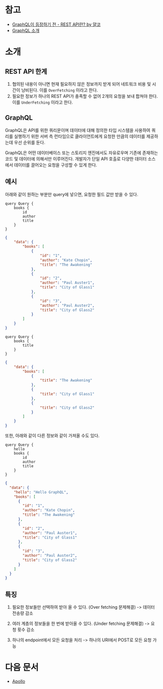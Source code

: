 # 참고

-   [GraphQL이 등장하기 전 - REST API란? by 얄코](https://www.yalco.kr/@graphql-apollo/1-2/)
-   [GraphQL 소개](https://graphql-kr.github.io/learn/)

# 소개

## REST API 한계

1. 협의된 내용이 아니면 현재 필요하지 않은 정보까지 받게 되어 네트워크 비용 및 시간이 낭비된다. 이를 `OverFetching` 이라고 한다.
2. 필요한 정보가 하나의 REST API가 충족할 수 없어 2개의 요청을 보내 합쳐야 한다. 이를 `UnderFetching` 이라고 한다.

## GraphQL

GraphQL은 API를 위한 쿼리문이며 데이터에 대해 정의한 타입 시스템을 사용하여 쿼리를 실행하기 위한 서버 측 런타임으로
클라이언트에게 요청한 만큼의 데이터를 제공하는데 우선 순위를 둔다.

GraphQL은 어떤 데이터베이스 또는 스토리지 엔진에서도 자유로우며 기존에 존재하는 코드 및 데이터에 의해서만 이루어진다.
개발자가 단일 API 호출로 다양한 데이터 소스에서 데이터를 끌어오는 요청을 구성할 수 있게 한다.

## 예시

아래와 같이 원하는 부분만 query에 넣으면, 요청한 필드 값만 받을 수 있다.

```gql
query Query {
    books {
        id
        author
        title
    }
}
```

```json
{
    "data": {
        "books": [
            {
                "id": "1",
                "author": "Kate Chopin",
                "title": "The Awakening"
            },
            {
                "id": "2",
                "author": "Paul Auster1",
                "title": "City of Glass1"
            },
            {
                "id": "3",
                "author": "Paul Auster2",
                "title": "City of Glass2"
            }
        ]
    }
}
```

```gql
query Query {
    books {
        title
    }
}
```

```json
{
    "data": {
        "books": [
            {
                "title": "The Awakening"
            },
            {
                "title": "City of Glass1"
            },
            {
                "title": "City of Glass2"
            }
        ]
    }
}
```

또한, 아래와 같이 다른 정보와 같이 가져올 수도 있다.

```gql
query Query {
    hello
    books {
        id
        author
        title
    }
}
```

```JSON
{
  "data": {
    "hello": "Hello GraphQL",
    "books": [
      {
        "id": "1",
        "author": "Kate Chopin",
        "title": "The Awakening"
      },
      {
        "id": "2",
        "author": "Paul Auster1",
        "title": "City of Glass1"
      },
      {
        "id": "3",
        "author": "Paul Auster2",
        "title": "City of Glass2"
      }
    ]
  }
}
```

## 특징

1. 필요한 정보들만 선택하여 받아 올 수 있다. (Over fetching 문제해결)
   -> 데이터 전송량 감소

2. 여러 계층의 정보들을 한 번에 받아올 수 있다. (Under fetching 문제해결)
   -> 요청 횟수 감소

3. 하나의 endpoint에서 모든 요청을 처리
   -> 하나의 URI에서 POST로 모든 요청 가능

# 다음 문서

-   [Apollo](./apollo.md)
